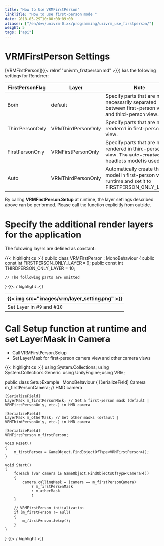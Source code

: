 ```yaml
---
title: "How to Use VRMFirstPerson"
linkTitle: "How to use first-person mode "
date: 2018-05-29T10:00:00+09:00
aliases: ["/en/dev/univrm-0.xx/programming/univrm_use_firstperson/"]
weight: 5
tags: ["api"]
---
```


# VRMFirstPerson Settings
[VRMFirstPerson]({{< relref "univrm_firstperson.md" >}}) has the following settings for Renderer:

|FirstPersonFlag               |Layer               |Note                                       |
|------------------------------|----------------------|--------------------------------------------|
|Both                          |default               |Specify parts that are not necessarily separated between first-person view and third-person view.|
|ThirdPersonOnly               |VRMThirdPersonOnly|Specify parts that are not rendered in first-person view.|
|FirstPersonOnly               |VRMFirstPersonOnly|Specify parts that are not rendered in third-person view. The auto-created headless model is used.|
|Auto                          |VRMThirdPersonOnly|Automatically create the model in first-person view at runtime and set it to FIRSTPERSON_ONLY_LAYER.|

By calling **VRMFirstPerson.Setup** at runtime, the layer settings described above can be performed. Please call the function explicitly from outside.

# Specify the additional render layers for the application

The following layers are defined as constant:

{{< highlight cs >}}
public class VRMFirstPerson : MonoBehaviour
{
    public const int FIRSTPERSON_ONLY_LAYER = 9;
    public const int THIRDPERSON_ONLY_LAYER = 10;

    // The following parts are omitted
}
{{< / highlight >}}

|{{< img src="images/vrm/layer_setting.png" >}}|
|-----|
|Set Layer in #9 and #10|

# Call Setup function at runtime and set LayerMask in Camera

* Call VRMFirstPerson.Setup
* Set LayerMask for first-person camera view and other camera views

{{< highlight cs >}}
using System.Collections;
using System.Collections.Generic;
using UnityEngine;
using VRM;

public class SetupExample : MonoBehaviour
{
    [SerializeField]
    Camera m_firstPersonCamera; // HMD camera
    
    [SerializeField]
    LayerMask m_firstPersonMask; // Set a first-person mask (default | VRMFirstPersonOnly, etc.) in HMD camera

    [SerializeField]
    LayerMask m_otherMask; // Set other masks (default | VRMThirdPersonOnly, etc.) in HMD camera

    [SerializeField]
    VRMFirstPerson m_firstPerson;

    void Reset()
    {
        m_firstPerson = GameObject.FindObjectOfType<VRMFirstPerson>();
    }

    void Start()
    {
        foreach (var camera in GameObject.FindObjectsOfType<Camera>())
        {
            camera.cullingMask = (camera == m_firstPersonCamera)
                ? m_firstPersonMask
                : m_otherMask
                ;
        }

        // VRMFirstPerson initialization
        if (m_firstPerson != null)
        {
            m_firstPerson.Setup();
        }
    }
}
{{< / highlight >}}

